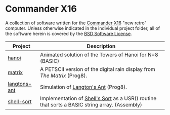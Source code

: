 # Commander X16
A collection of software written for the [Commander X16](https://commanderx16.com) "new retro" computer.
Unless otherwise indicated in the individual project folder, all of the software herein is covered by the
[BSD Software License](LICENSE).

|Project |Description|
|--------|-----------|
| [hanoi](hanoi/README.md) | Animated solution of the Towers of Hanoi for N=8 (BASIC)
| [matrix](matrix/README.md) | A PETSCII version of the digital rain display from _The Matrix_ (Prog8).
| [langtons-ant](langtons-ant/README.md) | Simulation of [Langton's Ant](https://en.wikipedia.org/wiki/Langton's_Ant) (Prog8).
| [shell-sort](shell-sort/README.md) | Implementation of [Shell's Sort](https://en.wikipedia.org/wiki/Shellsort) as a USR() routine that sorts a BASIC string array. (Assembly)
